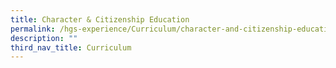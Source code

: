 ```yaml
---
title: Character & Citizenship Education
permalink: /hgs-experience/Curriculum/character-and-citizenship-education/
description: ""
third_nav_title: Curriculum
---
```

